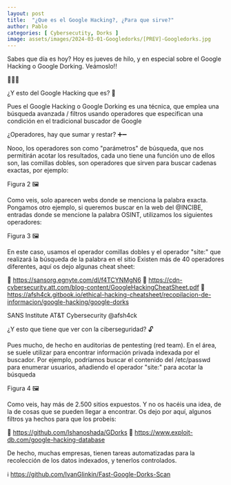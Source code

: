 ```yaml
---
layout: post
title:  "¿Que es el Google Hacking?, ¿Para que sirve?"
author: Pablo
categories: [ Cybersecutity, Dorks ]
image: assets/images/2024-03-01-Googledorks/[PREV]-Googledorks.jpg
---
```


Sabes que día es hoy? Hoy es jueves de hilo, y en especial sobre el Google Hacking o Google Dorking. Veámoslo!!

🧵👇🏽

¿Y esto del Google Hacking que es? 🤔

Pues el Google Hacking o Google Dorking es una técnica, que emplea una búsqueda avanzada / filtros usando operadores que especifican una condición en el tradicional buscador de Google

¿Operadores, hay que sumar y restar? ➕➖

Nooo, los operadores son como "parámetros" de búsqueda, que nos permitirán acotar los resultados, cada uno tiene una función uno de ellos son, las comillas dobles, son operadores que sirven para buscar cadenas exactas, por ejemplo:

Figura 2 🖼️

Como veis, solo aparecen webs donde se menciona la palabra exacta. Pongamos otro ejemplo, si queremos buscar en la web del @INCIBE, entradas donde se mencione la palabra OSINT, utilizamos los siguientes operadores:

Figura 3 🖼️

En este caso, usamos el operador comillas dobles y el operador "site:" que realizará la búsqueda de la palabra en el sitio
Existen más de 40 operadores diferentes, aquí os dejo algunas cheat sheet:

🔗 https://sansorg.egnyte.com/dl/f4TCYNMgN6
🔗 https://cdn-cybersecurity.att.com/blog-content/GoogleHackingCheatSheet.pdf
🔗 https://afsh4ck.gitbook.io/ethical-hacking-cheatsheet/recopilacion-de-informacion/google-hacking/google-dorks

SANS Institute AT&T Cybersecurity @afsh4ck

¿Y esto que tiene que ver con la ciberseguridad? 🔓

Pues mucho, de hecho en auditorias de pentesting (red team). En el área, se suele utilizar para encontrar información privada indexada por el buscador. Por ejemplo, podríamos buscar el contenido del /etc/passwd para enumerar usuarios, añadiendo el operador "site:" para acotar la búsqueda

Figura 4 🖼️

Como veis, hay más de 2.500 sitios expuestos. Y no os hacéis una idea, de la de cosas que se pueden llegar a encontrar.
Os dejo por aquí, algunos filtros ya hechos para que los probeis:

🔗 https://github.com/Ishanoshada/GDorks
🔗 https://www.exploit-db.com/google-hacking-database

De hecho, muchas empresas, tienen tareas automatizadas para la recolección de los datos indexados, y tenerlos controlados.

ℹ️ https://github.com/IvanGlinkin/Fast-Google-Dorks-Scan